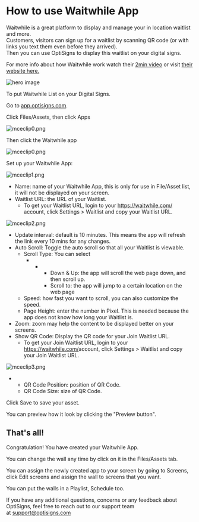 # How to use Waitwhile App

Waitwhile is a great platform to display and manage your in location waitlist and more.  
Customers, visitors can sign up for a waitlist by scanning QR code (or with links you text them even before they arrived).  
Then you can use OptiSigns to display this waitlist on your digital signs.

For more info about how Waitwhile work watch their [2min video](https://youtu.be/XkUt0b9LeBs) or visit [their website here.](https://waitwhile.com/)

![hero image](https://waitwhile.com/assets/images/hero-image/Hero_Image.png)

To put Waitwhile List on your Digital Signs.

Go to [app.optisigns.com](https://app.optisigns.com/).

Click Files/Assets, then click Apps

![mceclip0.png](https://support.optisigns.com/hc/article_attachments/26483773496595)

Then click the Waitwhile app

![mceclip0.png](https://support.optisigns.com/hc/article_attachments/11783716359571)

Set up your Waitwhile App:

![mceclip1.png](https://support.optisigns.com/hc/article_attachments/11783728605203)

* Name: name of your Waitwhile App, this is only for use in File/Asset list, it will not be displayed on your screen.
* Waitlist URL: the URL of your Waitlist.  
  + To get your Waitlist URL, login to your <https://waitwhile.com/> account, click Settings > Waitlist and copy your Waitlist URL.

![mceclip2.png](https://support.optisigns.com/hc/article_attachments/11784045008147)

* Update interval: default is 10 minutes. This means the app will refresh the link every 10 mins for any changes.
* Auto Scroll: Toggle the auto scroll so that all your Waitlist is viewable.
  + Scroll Type: You can select
    - * + Down & Up: the app will scroll the web page down, and then scroll up.
        + Scroll to: the app will jump to a certain location on the web page
  + Speed: how fast you want to scroll, you can also customize the speed.
  + Page Height: enter the number in Pixel. This is needed because the app does not know how long your Waitlist is.
* Zoom: zoom may help the content to be displayed better on your screens.
* Show QR Code: Display the QR code for your Join Waitlist URL.
  + To get your Join Waitlist URL, login to your <https://waitwhile.com/>account, click Settings > Waitlist and copy your Join Waitlist URL.

![mceclip3.png](https://support.optisigns.com/hc/article_attachments/11784139517843)

* + QR Code Position: position of QR Code.
  + QR Code Size: size of QR Code.

Click Save to save your asset.

You can preview how it look by clicking the "Preview button".

## That's all!

Congratulation! You have created your Waitwhile App.

You can change the wall any time by click on it in the Files/Assets tab.

You can assign the newly created app to your screen by going to Screens, click Edit screens and assign the wall to screens that you want.

You can put the walls in a Playlist, Schedule too.

If you have any additional questions, concerns or any feedback about OptiSigns, feel free to reach out to our support team at [support@optisigns.com](mailto:support@optisigns.com)